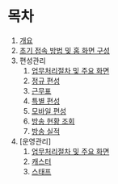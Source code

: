 # 목차

1. [개요](0.0.overview.md)
1. [초기 접속 방법 및 홈 화면 구성](0.1.overview.md)
1. 편성관리
    1. [업무처리절차 및 주요 화면](2.schedule.1.md)
    1. [정규 편성](2.schedule.2.md)
    1. [근무표](2.schedule.3.md)
    1. [특별 편성](2.schedule.4.md)
    1. [모바일 편성](2.schedule.5.md)
    1. [방송 현황 조회](2.schedule.6.md)
    1. [방송 실적](2.schedule.7.md)
1. [운영관리]
    1. [업무처리절차 및 주요 화면](3.man.1.md)
    1. [캐스터](3.man.2.md)
    1. [스태프](3.man.3.md)
